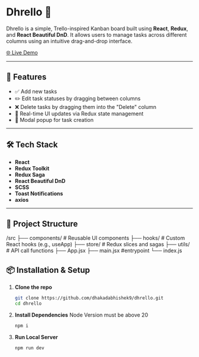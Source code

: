 # Dhrello 🧩

Dhrello is a simple, Trello-inspired Kanban board built using **React**, **Redux**, and **React Beautiful DnD**. It allows users to manage tasks across different columns using an intuitive drag-and-drop interface.

[🌐 Live Demo](https://dhakadabhishek9.github.io/dhrello/)

---

## 🚀 Features

- ✅ Add new tasks
- ✏️ Edit task statuses by dragging between columns
- ❌ Delete tasks by dragging them into the "Delete" column
- 🔄 Real-time UI updates via Redux state management
- 🎨 Modal popup for task creation

---

## 🛠️ Tech Stack

- **React**
- **Redux Toolkit**
- **Redux Saga**
- **React Beautiful DnD**
- **SCSS**
- **Toast Notifications**
- **axios**

---

## 📁 Project Structure

/src 
    ├── components/ # Reusable UI components 
    ├── hooks/ # Custom React hooks (e.g., useApp) 
    ├── store/ # Redux slices and sagas 
    ├── utils/ # API call functions 
    ├── App.jsx
    ├── main.jsx #entrypoint
    └── index.js

## 📦 Installation & Setup

1. **Clone the repo**
   ```bash
   git clone https://github.com/dhakadabhishek9/dhrello.git
   cd dhrello

2. **Install Dependencies**
    Node Version must be above 20
   ```bash
   npm i

3. **Run Local Server**
   ```bash
   npm run dev
